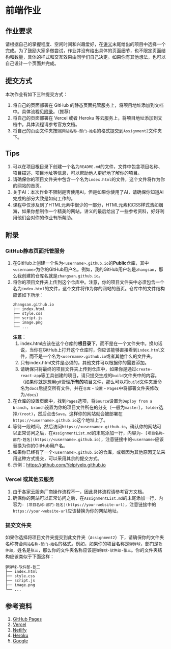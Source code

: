 # 前端作业

## 作业要求

请根据自己的掌握程度、空闲时间和兴趣爱好，在[讲义](https://cloud.tsinghua.edu.cn/d/79c394f05d4b425bb34c/files/?p=%2F%E5%89%8D%E7%AB%AF%2F%E6%9A%91%E5%9F%B9%E8%AE%B2%E4%B9%89-%E5%89%8D%E7%AB%AF.pdf)末尾给出的项目中选择一个完成。为了鼓励大家多做尝试，作业并没有给出具体的页面细节，也不限定页面结构和数量，具体的样式和交互效果由同学们自己决定。如果你有其他想法，也可以自己设计一个页面并完成。

## 提交方式

本次作业有如下三种提交方式：

1. 将自己的页面部署在 GitHub 的静态页面托管服务上，将项目地址添加到文档中。具体流程见[附录](#GitHub静态页面托管服务)。（推荐）
2. 将自己的页面部署在 Vercel 或者 Heroku 等云服务上，将项目地址添加到文档中。具体流程请参考官方文档。
3. 将自己的页面文件夹按照`网站名称-部门-姓名`的格式提交到`Assignment2`文件夹下。

## Tips

1. 可以在项目根目录下创建一个名为`README.md`的文件，文件中包含项目名称、项目描述、项目地址等信息，可以帮助他人更好地了解你的项目。
2. 请确保你的项目文件夹中包含一个名为`index.html`的文件，这个文件将作为你的网站的首页。
3. 关于AI：本次作业不限制是否使用AI，但是如果你使用了AI，请确保你知道AI完成的部分大致是如何工作的。
4. 课程中仅涉及到了HTML元素中很少的一部分，HTML元素和CSS样式浩如烟海，如果你想制作一个精美的网站，讲义的最后给出了一些参考资料，好好利用他们会对你的作业有所帮助。

## 附录

### GitHub静态页面托管服务

1. 在GitHub上创建一个名为`<username>.github.io`的**Public**仓库，其中`<username>`为你的GitHub用户名。例如，我的GitHub用户名是`zhangsan`，那么我创建的仓库名就是`zhangsan.github.io`。
2. 将你的项目文件夹上传到这个仓库中。注意，你的项目文件夹中必须包含一个名为`index.html`的文件，这个文件将作为你的网站的首页。仓库中的文件结构应该如下所示：
   ```
   zhangsan.github.io
   ├── index.html
   ├── style.css
   ├── script.js
   ├── image.png
   └── ...
   ```
   **注意**：
   1. index.html应该在这个仓库的**根目录**下，而不是在一个文件夹中。换句话说，当你在GitHub上打开这个仓库时，你应该能够直接看到`index.html`文件，而不是一个名为`<username>.github.io`或者其他什么的文件夹。
   2. 只有index.html文件是必须的，其他文件可以根据你的需要添加。
   3. 请确保只将最终的项目文件夹上传到仓库中，如果你是通过`create-react-app`等工具创建的项目，请只提交生成的`build`文件夹中的内容。（如果你就是想用git管理**所有的**项目文件，那么可以将`build`文件夹重命名为`docs`后提交所有文件，并在`仓库` - `设置` - `Pages`中将部署文件夹修改为`/docs`）
3. 在仓库的设置页面中，找到`Pages`选项，将`Source`设置为`Deploy from a  branch`，`branch`设置为你的项目文件所在的分支（一般为`master`），`folder`选择`/(root)`，然后点击`Save`。这样你的网站就会被部署在`https://<username>.github.io`这个地址上了。
4. 等待一段时间，然后访问`https://<username>.github.io`，确认你的网站可以正常访问之后，在`AssignmentList.md`的末尾添加一行，内容为`- [项目名称-部门-姓名](https://<username>.github.io)`，注意链接中的`<username>`应该替换为你的GitHub用户名。
5. 如果你已经有了一个`<username>.github.io`的仓库，或者因为其他原因无法采用这种方式提交，可以采用其余的提交方式。
6. 示例：<https://github.com/Yelp/yelp.github.io>

### Vercel 或其他云服务

1. 由于各家云服务厂商操作流程不一，因此具体流程请参考官方文档。
2. 确保你的网站可以正常访问之后，在`AssignmentList.md`的末尾添加一行，内容为`- [项目名称-部门-姓名](https://your-website-url)`，注意链接中的`https://your-website-url`应该替换为你的网站地址。

### 提交文件夹

如果你选择将项目文件夹提交到此文件夹（`Assignment2`）下，请确保你的文件夹名称符合`网站名称-部门-姓名`的格式。例如，如果你的项目名称是`弹弹球`，部门是`软件部`，姓名是`张三`，那么你的文件夹名称应该是`弹弹球-软件部-张三`。你的文件夹结构应该类似于下面这样：
```
弹弹球-软件部-张三
├── index.html
├── style.css
├── script.js
├── image.png
└── ...
```

## 参考资料

1. [GitHub Pages](https://pages.github.com/)
2. [Vercel](https://vercel.com/)
3. [Netlify](https://www.netlify.com/)
4. [Heroku](https://www.heroku.com/)
5. [Google](https://www.google.com/)
